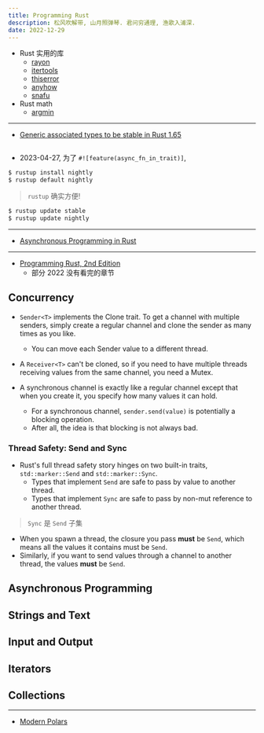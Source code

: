 ```yaml
---
title: Programming Rust
description: 松风吹解带, 山月照弹琴. 君问穷通理, 渔歌入浦深.
date: 2022-12-29
---
```


- Rust 实用的库
  - [rayon](https://github.com/rayon-rs/rayon)
  - [itertools](https://github.com/rust-itertools/itertools)
  - [thiserror](https://github.com/dtolnay/thiserror)
  - [anyhow](https://github.com/dtolnay/anyhow)
  - [snafu](https://github.com/shepmaster/snafu)
- Rust math
  - [argmin](https://github.com/argmin-rs/argmin)

---

- [Generic associated types to be stable in Rust 1.65](https://blog.rust-lang.org/2022/10/28/gats-stabilization.html)

```rust
```

- 2023-04-27, 为了 `#![feature(async_fn_in_trait)]`,

```zsh
$ rustup install nightly
$ rustup default nightly
```

> `rustup` 确实方便!

```zsh
$ rustup update stable
$ rustup update nightly
```

------------------

- [Asynchronous Programming in Rust](https://rust-lang.github.io/async-book/)

------------------

- [Programming Rust, 2nd Edition](https://book.douban.com/subject/34973905/)
  - 部分 2022 没有看完的章节

## Concurrency

- `Sender<T>` implements the Clone trait.
  To get a channel with multiple senders,
  simply create a regular channel and clone
  the sender as many times as you like.
  - You can move each Sender value
    to a different thread.
- A `Receiver<T>` can't be cloned, so if you
  need to have multiple threads receiving values
  from the same channel, you need a Mutex.

- A synchronous channel is exactly like a
  regular channel except that when you create it,
  you specify how many values it can hold.
  - For a synchronous channel, `sender.send(value)`
    is potentially a blocking operation.
  - After all, the idea is that
    blocking is not always bad.

### Thread Safety: Send and Sync

- Rust's full thread safety story hinges on
  two built-in traits, `std::marker::Send`
  and `std::marker::Sync`.
  - Types that implement `Send` are safe to pass
    by value to another thread.
  - Types that implement `Sync` are safe to pass
    by non-mut reference to another thread.

> `Sync` 是 `Send` 子集

- When you spawn a thread, the closure you pass
  __must__ be `Send`, which means all the values
  it contains must be `Send`.
- Similarly, if you want to send values through a
  channel to another thread,
  the values __must__ be `Send`.

## Asynchronous Programming

## Strings and Text

## Input and Output

## Iterators

## Collections

------------------

- [Modern Polars](https://github.com/kevinheavey/modern-polars)
